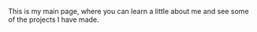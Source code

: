 This is my main page, where you can learn a little about me and see some of the projects I have made.
